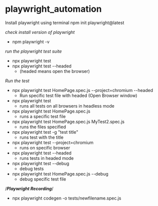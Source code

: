 # playwright_automation
Install playwright using terminal
npm init playwright@latest

*check install version of playwright*
* npm playwright -v

*run the playwright test suite* 
* npx playwright test
* npx playwright test --headed  
    * (headed means open the browser)

*Run the test*
* npx playwright test HomePage.spec.js --project=chromium --headed
    * Run specific test file with headed (Open Browser window)
* npx playwright test              
   * runs all tests on all browsers in headless mode
* npx playwright test  HomePage.spec.js              
    * runs a specific test file
* npx playwright test  HomePage.spec.js  MyTest2.spec.js           
    * runs the files specified
* npx playwright test -g "test title"                   
    * runs test with the title
* npx playwright test --project=chromium 
    *  runs on specific browser
* npx playwright test --headed  
    *  runs tests in headed mode
* npx playwright test --debug     
    * debug tests
* npx playwright test HomePage.spec.js --debug     
    *  debug specific test file

/***Playwright Recording***/
* npx playwright codegen -o tests/newfilename.spec.js

